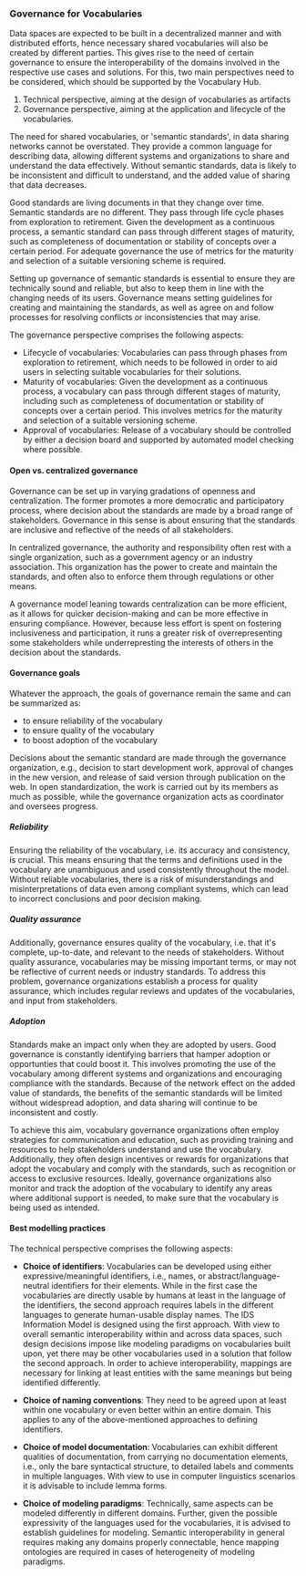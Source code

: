 ### Governance for Vocabularies ###

Data spaces are expected to be built in a decentralized manner and with distributed efforts,
hence necessary shared vocabularies will also be created by different parties.
This gives rise to the need of certain governance to ensure the interoperability of the domains involved
in the respective use cases and solutions.
For this, two main perspectives need to be considered, which should be supported by the Vocabulary Hub.

1. Technical perspective, aiming at the design of vocabularies as artifacts
2. Governance perspective, aiming at the application and lifecycle of the vocabularies.

The need for shared vocabularies, or 'semantic standards', in data sharing networks cannot be overstated.
They provide a common language for describing data, allowing different systems and organizations to share
and understand the data  effectively. Without semantic standards, data is likely to be inconsistent and
difficult to understand, and the added value of sharing that data decreases.

Good standards are living documents in that they change over time. Semantic standards are no different.
They pass through life cycle phases from exploration to retirement. Given the development as a continuous process,
a semantic standard can pass through different stages of maturity, such as completeness of documentation
or stability of concepts over a certain period.
For adequate governance the use of metrics for the maturity and selection of a suitable versioning scheme is required.

Setting up governance of semantic standards is essential to ensure they are technically sound and reliable,
but also to keep them in line with the changing needs of its users. Governance means setting guidelines for
creating and maintaining the standards, as well as agree on and follow processes for resolving conflicts or inconsistencies that may arise.

The governance perspective comprises the following aspects:

* Lifecycle of vocabularies: Vocabularies can pass through phases from exploration to retirement, which needs to be followed in order to aid users in selecting suitable vocabularies for their solutions.
* Maturity of vocabularies: Given the development as a continuous process, a vocabulary can pass through different stages of maturity, including such as completeness of documentation or stability of concepts over a certain period. This involves metrics for the maturity and selection of a suitable versioning scheme.
* Approval of vocabularies: Release of a vocabulary should be controlled by either a decision board and supported by automated model checking where possible.

#### Open vs. centralized governance ####

Governance can be set up in varying gradations of openness and centralization. The former promotes a more democratic and participatory process, where decision about the standards are made by a broad range of stakeholders. Governance in this sense is about ensuring that the standards are inclusive and reflective of the needs of all stakeholders.

In centralized governance, the authority and responsibility often rest with a single organization, such as a government agency or an industry association. This organization has the power to create and maintain the standards, and often also to enforce them through regulations or other means.

A governance model leaning towards centralization can be more efficient, as it allows for quicker decision-making and can be more effective in ensuring compliance. However, because less effort is spent on fostering inclusiveness and participation, it runs a greater risk of overrepresenting some stakeholders while underrepresting the interests of others in the decision about the standards.

#### Governance goals ####

Whatever the approach, the goals of governance remain the same and can be summarized as:

* to ensure reliability of the vocabulary
* to ensure quality of the vocabulary
* to boost adoption of the vocabulary

Decisions about the semantic standard are made through the governance organization, e.g., decision to start development work, approval of changes in the new version, and release of said version through publication on the web. In open standardization, the work is carried out by its members as much as possible, while the governance organization acts as coordinator and oversees progress.

##### Reliability #####

Ensuring the reliability of the vocabulary, i.e. its accuracy and consistency, is crucial. This means ensuring that the terms and definitions used in the vocabulary are unambiguous and used consistently throughout the model. Without reliable vocabularies, there is a risk of misunderstandings and misinterpretations of data even among compliant systems, which can lead to incorrect conclusions and poor decision making.

##### Quality assurance #####

Additionally, governance ensures quality of the vocabulary, i.e. that it's complete, up-to-date, and relevant to the needs of stakeholders. Without quality assurance, vocabularies may be missing important terms, or may not be reflective of current needs or industry standards. To address this problem, governance organizations establish a process for quality assurance, which includes regular reviews and updates of the vocabularies, and input from stakeholders.

##### Adoption #####

Standards make an impact only when they are adopted by users. Good governance is constantly identifying barriers that hamper adoption or opportunties that could boost it. This involves promoting the use of the vocabulary among different systems and organizations and encouraging compliance with the standards. Because of the network effect on the added value of standards, the benefits of the semantic standards will be limited without widespread adoption, and data sharing will continue to be inconsistent and costly.

To achieve this aim, vocabulary governance organizations often employ strategies for communication and education, such as providing training and resources to help stakeholders understand and use the vocabulary. Additionally, they often design incentives or rewards for organizations that adopt the vocabulary and comply with the standards, such as recognition or access to exclusive resources. Ideally, governance organizations also monitor and track the adoption of the vocabulary to identify any areas where additional support is needed, to make sure that the vocabulary is being used as intended.

#### Best modelling practices ####

The technical perspective comprises the following aspects:

* **Choice of identifiers**: Vocabularies can be developed using either expressive/meaningful identifiers, i.e., names, or abstract/language-neutral identifiers for their elements. While in the first case the vocabularies are directly usable by humans at least in the language of the identifiers, the second approach requires labels in the different languages to generate human-usable display names. The IDS Information Model is designed using the first approach. With view to overall semantic interoperability within and across data spaces, such design decisions impose like modeling paradigms on vocabularies built upon, yet there may be other vocabularies used in a solution that follow the second approach. In order to achieve interoperability, mappings are necessary for linking at least entities with the same meanings but being identified differently.

* **Choice of naming conventions**: They need to be agreed upon at least within one vocabulary or even better within an entire domain. This applies to any of the above-mentioned approaches to defining identifiers.
* **Choice of model documentation**: Vocabularies can exhibit different qualities of documentation, from carrying no documentation elements, i.e., only the bare syntactical structure, to detailed labels and comments in multiple languages. With view to use in computer linguistics scenarios it is advisable to include lemma forms.
* **Choice of modeling paradigms**: Technically, same aspects can be modeled differently in different domains. Further, given the possible expressivity of the languages used for the vocabularies, it is advised to establish guidelines for modeling. Semantic interoperability in general requires making any domains properly connectable, hence mapping ontologies are required in cases of heterogeneity of modeling paradigms.
